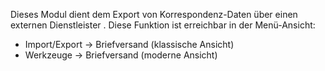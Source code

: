 Dieses Modul dient dem Export von Korrespondenz-Daten über einen externen Dienstleister . Diese Funktion ist erreichbar in der Menü-Ansicht: 

 - Import/Export → Briefversand (klassische Ansicht)
 - Werkzeuge → Briefversand (moderne Ansicht)

